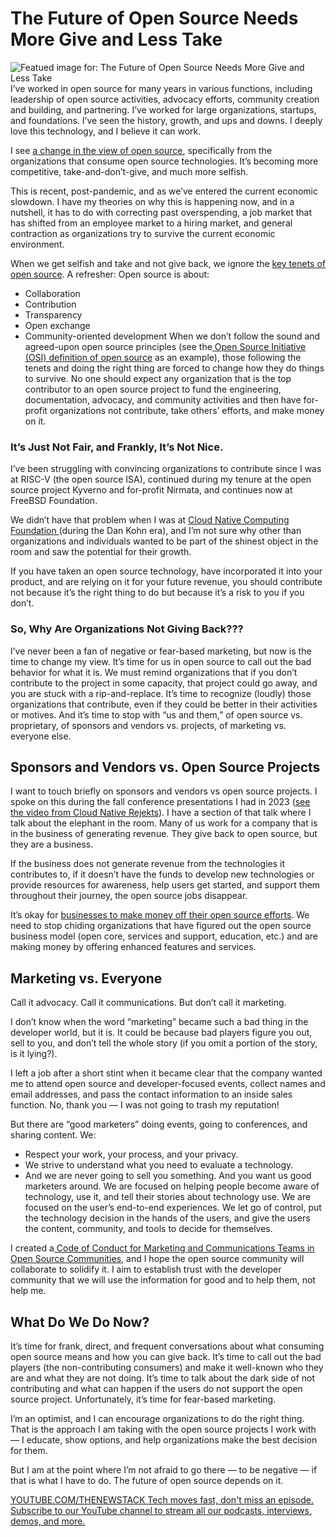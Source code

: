 # The Future of Open Source Needs More Give and Less Take
![Featued image for: The Future of Open Source Needs More Give and Less Take](https://cdn.thenewstack.io/media/2024/06/0f119ada-coffee-3692441_1280-1024x681.jpg)
I’ve worked in open source for many years in various functions, including leadership of open source activities, advocacy efforts, community creation and building, and partnering. I’ve worked for large organizations, startups, and foundations. I’ve seen the history, growth, and ups and downs. I deeply love this technology, and I believe it can work.

I see [a change in the view of open source](https://thenewstack.io/open-source-is-at-a-crossroads/), specifically from the organizations that consume open source technologies. It’s becoming more competitive, take-and-don’t-give, and much more selfish.

This is recent, post-pandemic, and as we’ve entered the current economic slowdown. I have my theories on why this is happening now, and in a nutshell, it has to do with correcting past overspending, a job market that has shifted from an employee market to a hiring market, and general contraction as organizations try to survive the current economic environment.

When we get selfish and take and not give back, we ignore the [key tenets of open source](https://thenewstack.io/open-source/). A refresher: Open source is about:

- Collaboration
- Contribution
- Transparency
- Open exchange
- Community-oriented development
When we don’t follow the sound and agreed-upon open source principles (see the[ Open Source Initiative (OSI) definition of open source](https://opensource.org/osd) as an example), those following the tenets and doing the right thing are forced to change how they do things to survive. No one should expect any organization that is the top contributor to an open source project to fund the engineering, documentation, advocacy, and community activities and then have for-profit organizations not contribute, take others’ efforts, and make money on it.

### It’s Just Not Fair, and Frankly, It’s Not Nice.
I’ve been struggling with convincing organizations to contribute since I was at RISC-V (the open source ISA), continued during my tenure at the open source project Kyverno and for-profit Nirmata, and continues now at FreeBSD Foundation.

We didn’t have that problem when I was at [Cloud Native Computing Foundation ](https://cncf.io/?utm_content=inline+mention)(during the Dan Kohn era), and I’m not sure why other than organizations and individuals wanted to be part of the shinest object in the room and saw the potential for their growth.

If you have taken an open source technology, have incorporated it into your product, and are relying on it for your future revenue, you should contribute not because it’s the right thing to do but because it’s a risk to you if you don’t.

### So, Why Are Organizations Not Giving Back???
I’ve never been a fan of negative or fear-based marketing, but now is the time to change my view. It’s time for us in open source to call out the bad behavior for what it is. We must remind organizations that if you don’t contribute to the project in some capacity, that project could go away, and you are stuck with a rip-and-replace. It’s time to recognize (loudly) those organizations that contribute, even if they could be better in their activities or motives. And it’s time to stop with “us and them,” of open source vs. proprietary, of sponsors and vendors vs. projects, of marketing vs. everyone else.

## Sponsors and Vendors vs. Open Source Projects
I want to touch briefly on sponsors and vendors vs open source projects. I spoke on this during the fall conference presentations I had in 2023 ([see the video from Cloud Native Rejekts](https://youtu.be/mGpbznff3ug?si=Q09NwXT0zkhU5KoH)). I have a section of that talk where I talk about the elephant in the room. Many of us work for a company that is in the business of generating revenue. They give back to open source, but they are a business.

If the business does not generate revenue from the technologies it contributes to, if it doesn’t have the funds to develop new technologies or provide resources for awareness, help users get started, and support them throughout their journey, the open source jobs disappear.

It’s okay for [businesses to make money off their open source efforts](https://thenewstack.io/whats-next-for-companies-built-on-open-source/). We need to stop chiding organizations that have figured out the open source business model (open core, services and support, education, etc.) and are making money by offering enhanced features and services.

## Marketing vs. Everyone
Call it advocacy. Call it communications. But don’t call it marketing.

I don’t know when the word “marketing” became such a bad thing in the developer world, but it is. It could be because bad players figure you out, sell to you, and don’t tell the whole story (if you omit a portion of the story, is it lying?).

I left a job after a short stint when it became clear that the company wanted me to attend open source and developer-focused events, collect names and email addresses, and pass the contact information to an inside sales function. No, thank you — I was not going to trash my reputation!

But there are “good marketers” doing events, going to conferences, and sharing content. We:

- Respect your work, your process, and your privacy.
- We strive to understand what you need to evaluate a technology.
- And we are never going to sell you something.
And you want us good marketers around. We are focused on helping people become aware of technology, use it, and tell their stories about technology use. We are focused on the user’s end-to-end experiences. We let go of control, put the technology decision in the hands of the users, and give the users the content, community, and tools to decide for themselves.

I created a[ Code of Conduct for Marketing and Communications Teams in Open Source Communities](https://docs.google.com/document/d/1kYe7uzqmHpwy7pyB-uUEX-ZIIucqO4SW8T31n-1SXnI/edit?usp=sharing), and I hope the open source community will collaborate to solidify it. I aim to establish trust with the developer community that we will use the information for good and to help them, not help me.

## What Do We Do Now?
It’s time for frank, direct, and frequent conversations about what consuming open source means and how you can give back. It’s time to call out the bad players (the non-contributing consumers) and make it well-known who they are and what they are not doing. It’s time to talk about the dark side of not contributing and what can happen if the users do not support the open source project. Unfortunately, it’s time for fear-based marketing.

I’m an optimist, and I can encourage organizations to do the right thing. That is the approach I am taking with the open source projects I work with — I educate, show options, and help organizations make the best decision for them.

But I am at the point where I’m not afraid to go there — to be negative — if that is what I have to do. The future of open source depends on it.

[
YOUTUBE.COM/THENEWSTACK
Tech moves fast, don't miss an episode. Subscribe to our YouTube
channel to stream all our podcasts, interviews, demos, and more.
](https://youtube.com/thenewstack?sub_confirmation=1)